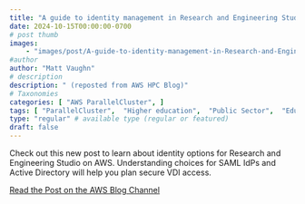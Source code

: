 ```yaml
---
title: "A guide to identity management in Research and Engineering Studio on AWS"
date: 2024-10-15T00:00:00-0700
# post thumb
images:
    - "images/post/A-guide-to-identity-management-in-Research-and-Engineering-Studio-on-AWS-1120x630.png"
#author
author: "Matt Vaughn"
# description
description: " (reposted from AWS HPC Blog)"
# Taxonomies
categories: [ "AWS ParallelCluster", ]
tags: [ "ParallelCluster",  "Higher education",  "Public Sector",  "Education",  "HPC",  "Compute",  "hpcblog", ]
type: "regular" # available type (regular or featured)
draft: false
---
```


Check out this new post to learn about identity options for Research and Engineering Studio on AWS. Understanding choices for SAML IdPs and Active Directory will help you plan secure VDI access.

<a href="https://aws.amazon.com/blogs/hpc/a-guide-to-identity-management-in-research-and-engineering-studio-on-aws/" class="btn btn-primary btn-lg active" role="button" aria-pressed="true" style="margin-top: 8px;">Read the Post on the AWS Blog Channel</a>